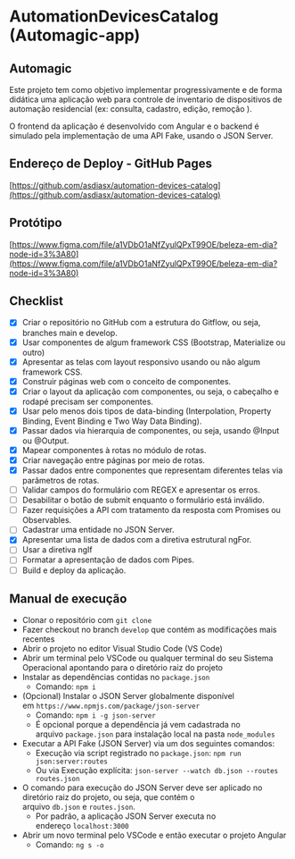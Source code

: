 # AutomationDevicesCatalog (Automagic-app)

## Automagic

Este projeto tem como objetivo implementar progressivamente e de forma didática uma aplicação web para controle de inventario de dispositivos de automação residencial (ex: consulta, cadastro, edição, remoção ).

O frontend da aplicação é desenvolvido com Angular e o backend é simulado pela implementação de uma API Fake, usando o JSON Server.

## [](https://github.com/asdias/aserdefinido---github-pages)Endereço de Deploy - GitHub Pages

[https://github.com/asdiasx/automation-devices-catalog](https://github.com/asdiasx/automation-devices-catalog)

## [](https://github.com/utfpr-gp/roubank-app/blob/master/README.md#prot%C3%B3tipo)Protótipo

[https://www.figma.com/file/a1VDbO1aNfZyulQPxT99OE/beleza-em-dia?node-id=3%3A80](https://www.figma.com/file/a1VDbO1aNfZyulQPxT99OE/beleza-em-dia?node-id=3%3A80)

## [](https://github.com/utfpr-gp/roubank-app/blob/master/README.md#checklist)Checklist

- [x] Criar o repositório no GitHub com a estrutura do Gitflow, ou seja, branches main e develop.
- [x] Usar componentes de algum framework CSS (Bootstrap, Materialize ou outro)
- [x] Apresentar as telas com layout responsivo usando ou não algum framework CSS.
- [x] Construir páginas web com o conceito de componentes.
- [x] Criar o layout da aplicação com componentes, ou seja, o cabeçalho e rodapé precisam ser componentes.
- [x] Usar pelo menos dois tipos de data-binding (Interpolation, Property Binding, Event Binding e Two Way Data Binding).
- [x] Passar dados via hierarquia de componentes, ou seja, usando @Input ou @Output.
- [x] Mapear componentes à rotas no módulo de rotas.
- [x] Criar navegação entre páginas por meio de rotas.
- [x] Passar dados entre componentes que representam diferentes telas via parâmetros de rotas.
- [ ] Validar campos do formulário com REGEX e apresentar os erros.
- [ ] Desabilitar o botão de submit enquanto o formulário está inválido.
- [ ] Fazer requisições a API com tratamento da resposta com Promises ou Observables.
- [ ] Cadastrar uma entidade no JSON Server.
- [x] Apresentar uma lista de dados com a diretiva estrutural ngFor.
- [ ] Usar a diretiva ngIf
- [ ] Formatar a apresentação de dados com Pipes.
- [ ] Build e deploy da aplicação.

## [](https://github.com/utfpr-gp/roubank-app/blob/master/README.md#manual-de-execu%C3%A7%C3%A3o)Manual de execução

- Clonar o repositório com `git clone`
- Fazer checkout no branch `develop` que contém as modificações mais recentes
- Abrir o projeto no editor Visual Studio Code (VS Code)
- Abrir um terminal pelo VSCode ou qualquer terminal do seu Sistema Operacional apontando para o diretório raiz do projeto
- Instalar as dependências contidas no `package.json`
  - Comando: `npm i`
- (Opcional) Instalar o JSON Server globalmente disponível em `https://www.npmjs.com/package/json-server`
  - Comando: `npm i -g json-server`
  - É opcional porque a dependência já vem cadastrada no arquivo `package.json` para instalação local na pasta `node_modules`
- Executar a API Fake (JSON Server) via um dos seguintes comandos:
  - Execução via script registrado no `package.json`: `npm run json:server:routes`
  - Ou via Execução explícita: `json-server --watch db.json --routes routes.json`
- O comando para execução do JSON Server deve ser aplicado no diretório raiz do projeto, ou seja, que contém o arquivo `db.json` e `routes.json`.
  - Por padrão, a aplicação JSON Server executa no endereço `localhost:3000`
- Abrir um novo terminal pelo VSCode e então executar o projeto Angular
  - Comando: `ng s -o`
